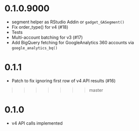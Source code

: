 # 0.1.0.9000

* segment helper as RStudio Addin or `gadget_GASegment()`
* Fix order_type() for v4 (#18)
* Tests
* Multi-account batching for v3 (#17)
* Add BigQuery fetching for GoogleAnalytics 360 accounts via `google_analytics_bq()`

# 0.1.1

* Patch to fix ignoring first row of v4 API results (#16)
>>>>>>> master

# 0.1.0

* v4 API calls implemented